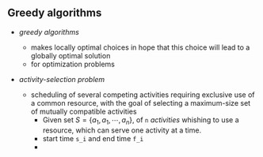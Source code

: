 

## Greedy algorithms 

+ _greedy algorithms_ 
    + makes locally optimal choices in hope that this choice will lead to a globally optimal solution
    + for optimization problems

+ _activity-selection problem_ 
    + scheduling of several competing activities requiring exclusive use of a common resource, with the goal of selecting a maximum-size set of mutually compatible activities
        + Given set $S = \{ a_1,a_1, \cdots, a_n\}$, of `n` _activities_ whishing to use a resource, which can serve one activity at a time.
        + start time `s_i` and end time `f_i` 
        + 
    









